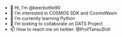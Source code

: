 - 👋 Hi, I’m @beerbottle90
- 👀 I’m interested in COSMOS SDK and CosmoWasm
- 🌱 I’m currently learning Python
- 💞️ I’m looking to collaborate on DATS Project
- 📫 How to reach me on twitter: @ProfTansuShill

<!---
beerbottle90/beerbottle90 is a ✨ special ✨ repository because its `README.md` (this file) appears on your GitHub profile.
You can click the Preview link to take a look at your changes.
--->

